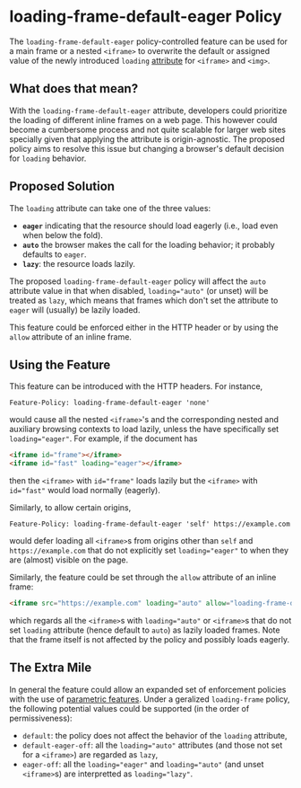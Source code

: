 loading-frame-default-eager Policy
===========

The `loading-frame-default-eager` policy-controlled feature can be used for a main frame or a nested
`<iframe>` to overwrite the default or assigned value of the newly
introduced `loading` [attribute](https://github.com/whatwg/html/pull/3752) for `<iframe>` and `<img>`.

What does that mean?
------------
With the `loading-frame-default-eager` attribute, developers could prioritize the loading of different inline frames on a web page. This however could become a cumbersome process and not quite scalable for larger
web sites specially given that applying the attribute is origin-agnostic. The proposed policy aims to resolve
this issue but changing a browser's default decision for `loading` behavior.

Proposed Solution
------------
The `loading` attribute can take one of the three values:
  * **`eager`** indicating that the resource should load eagerly (i.e., load even when below the fold).
  * **`auto`** the browser makes the call for the loading behavior; it probably defaults to `eager`.
  * **`lazy`**: the resource loads lazily.

The proposed `loading-frame-default-eager` policy will affect the `auto` attribute value in that when disabled, `loading="auto"` (or unset) will be treated as `lazy`, which means that frames which don't set the attribute to `eager` will (usually) be lazily loaded.
  
This feature could be enforced either in the HTTP header or by using the `allow` attribute of an inline frame.

Using the Feature
-------------

This feature can be introduced with the HTTP headers. For instance,
```HTTP
Feature-Policy: loading-frame-default-eager 'none'
```
would cause all the nested `<iframe>`'s and the corresponding nested and auxiliary browsing contexts to load lazily, unless the have specifically set `loading="eager"`. For example, if the document has
```HTML
<iframe id="frame"></iframe>
<iframe id="fast" loading="eager"></iframe>
```
then the `<iframe>` with `id="frame"` loads lazily but the `<iframe>` with `id="fast"` would load normally (eagerly).

Similarly, to allow certain origins,
```HTTP
Feature-Policy: loading-frame-default-eager 'self' https://example.com
```
would defer loading  all `<iframe>`s from origins other than `self` and `https://example.com` that do not explicitly set `loading="eager"`  to when they are (almost) visible on the page. 

Similarly, the feature could be set through the `allow` attribute of an inline frame:
```HTML
<iframe src="https://example.com" loading="auto" allow="loading-frame-default-eager 'none'"></iframe>
```
which regards all the `<iframe>`s with `loading="auto"` or `<iframe>`s that do not set `loading` attribute (hence default to `auto`) as lazily loaded frames. Note that the frame itself is not affected by the policy and possibly loads eagerly.

The Extra Mile
-----------
In general the feature could allow an expanded set of enforcement policies with the use of [parametric features](https://github.com/WICG/feature-policy/issues/163). Under a geralized `loading-frame` policy, the following potential values could be supported (in the order of permissiveness):
  * `default`: the policy does not affect the behavior of the `loading` attribute,
  * `default-eager-off`: all the `loading="auto"` attributes (and those not set for a `<iframe>`) are regarded as `lazy`,
  * `eager-off`: all the `loading="eager"` and `loading="auto"` (and unset `<iframe>`s) are interpretted as `loading="lazy"`.
 
